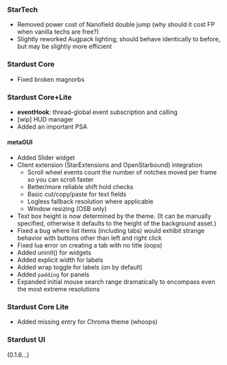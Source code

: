 ### StarTech
- Removed power cost of Nanofield double jump (why should it cost FP when vanilla techs are free?)
- Slightly reworked Augpack lighting; should behave identically to before, but may be slightly more efficient

### Stardust Core
- Fixed broken magnorbs

### Stardust Core+Lite
- **eventHook**: thread-global event subscription and calling
- [wip] HUD manager
- Added an important PSA

#### metaGUI
- Added Slider widget
- Client extension (StarExtensions and OpenStarbound) integration
  - Scroll wheel events count the number of notches moved per frame so you can scroll faster
  - Better/more reliable shift hold checks
  - Basic cut/copy/paste for text fields
  - Logless fallback resolution where applicable
  - Window resizing (OSB only)
- Text box height is now determined by the theme. (It can be manually specified, otherwise it defaults to the height of the background asset.)
- Fixed a bug where list items (including tabs) would exhibit strange behavior with buttons other than left and right click
- Fixed lua error on creating a tab with no title (oops)
- Added uninit() for widgets
- Added explicit width for labels
- Added wrap toggle for labels (on by default)
- Added `padding` for panels
- Expanded initial mouse search range dramatically to encompass even the most extreme resolutions

### Stardust Core Lite
- Added missing entry for Chroma theme (whoops)

### Stardust UI
(0.1.6...)
